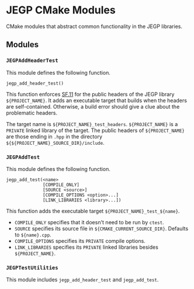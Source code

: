 # JEGP CMake Modules

CMake modules that abstract common functionality in the JEGP libraries.

## Modules

### `JEGPAddHeaderTest`

This module defines the following function.

```
jegp_add_header_test()
```

This function enforces [SF.11]
for the public headers of the JEGP library `${PROJECT_NAME}`.
It adds an executable target that builds when the headers are self-contained.
Otherwise, a build error should give a clue about the problematic headers.

[SF.11]: http://isocpp.github.io/CppCoreGuidelines/CppCoreGuidelines#Rs-contained
"Header files should be self-contained"

The target name is `${PROJECT_NAME}_test_headers`.
`${PROJECT_NAME}` is a `PRIVATE` linked library of the target.
The public headers of `${PROJECT_NAME}` are those ending in `.hpp`
in the directory `${${PROJECT_NAME}_SOURCE_DIR}/include`.

### `JEGPAddTest`

This module defines the following function.

```
jegp_add_test(<name>
              [COMPILE_ONLY]
              [SOURCE <source>]
              [COMPILE_OPTIONS <option>...]
              [LINK_LIBRARIES <library>...])
```

This function adds the executable target `${PROJECT_NAME}_test_${name}`.
- `COMPILE_ONLY` specifies that it doesn't need to be run by `ctest`.
- `SOURCE` specifies its source file in `${CMAKE_CURRENT_SOURCE_DIR}`.
    Defaults to `${name}.cpp`.
- `COMPILE_OPTIONS` specifies its `PRIVATE` compile options.
- `LINK_LIBRARIES` specifies its `PRIVATE` linked libraries
    besides `${PROJECT_NAME}`.

### `JEGPTestUtilities`

This module includes `jegp_add_header_test` and `jegp_add_test`.
